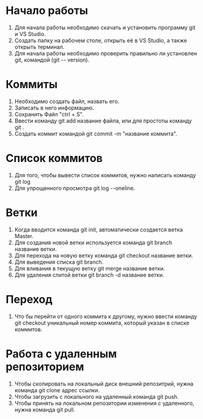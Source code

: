 
# Начало работы

1. Для начала работы необходимо скачать и установить программу git и VS Studio.
2. Создать папку на рабочем столе, открыть её в VS Studio, а также открыть терминал.
3. Для начала работы необходимо проверить правильно ли установлен git, командой (git --
version).

# Коммиты

1. Необходимо создать файл, назвать его.
2. Записать в него информацию.
3. Сохранить Файл "ctrl + S".
4. Ввести команду git add название файла, или для простоты команду git .
5. Создать коммит командой git commit -m "название коммита".

# Список коммитов

1. Для того, чтобы вывести список коммитов, нужно написать команду git log
2. Для упрощенного просмотра git log --oneline.

# Ветки

1. Когда вводится команда git init, автоматически создается ветка Master.
2. Для создания новой ветки используется команда git branch название ветки.
3. Для перехода на новую ветку команда git checkout название ветки.
4. Для выведения списка git branch.
5. Для вливания в текущую ветку git merge название ветки.
6. Для удаления слитой ветки git branch -d название ветки.

# Переход

1. Что бы перейти от одного коммита к другому, нужно ввести команду git checkout уникальный номер коммита, который указан в списке коммитов.

# Работа с удаленным репозиторием

1. Чтобы скопировать на локальный диск внешний репозитрий, нужна команда git clone адрес ссылки.
2. Чтобы загрузить с локального на удаленный команда git push.
3. Чтобы принять на локальном репозитории изменения с удаленного, нужна команда git pull.
